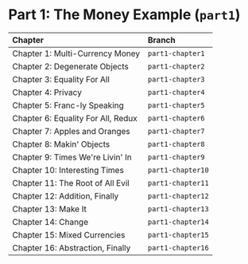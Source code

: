 # Part 1: The Money Example (`part1`)

| Chapter | Branch |
| :--- | :--- |
| Chapter 1: Multi-Currency Money | `part1-chapter1` |
| Chapter 2: Degenerate Objects | `part1-chapter2` |
| Chapter 3: Equality For All | `part1-chapter3` |
| Chapter 4: Privacy | `part1-chapter4` |
| Chapter 5: Franc-ly Speaking | `part1-chapter5` |
| Chapter 6: Equality For All, Redux | `part1-chapter6` |
| Chapter 7: Apples and Oranges | `part1-chapter7` |
| Chapter 8: Makin' Objects | `part1-chapter8` |
| Chapter 9: Times We're Livin' In | `part1-chapter9` |
| Chapter 10: Interesting Times | `part1-chapter10` |
| Chapter 11: The Root of All Evil | `part1-chapter11` |
| Chapter 12: Addition, Finally | `part1-chapter12` |
| Chapter 13: Make It | `part1-chapter13` |
| Chapter 14: Change | `part1-chapter14` |
| Chapter 15: Mixed Currencies | `part1-chapter15` |
| Chapter 16: Abstraction, Finally | `part1-chapter16` |
